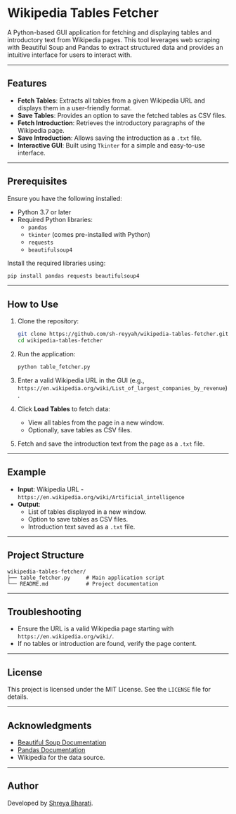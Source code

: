 # Wikipedia Tables Fetcher

A Python-based GUI application for fetching and displaying tables and introductory text from Wikipedia pages. This tool leverages web scraping with Beautiful Soup and Pandas to extract structured data and provides an intuitive interface for users to interact with.

---

## Features

- **Fetch Tables**: Extracts all tables from a given Wikipedia URL and displays them in a user-friendly format.
- **Save Tables**: Provides an option to save the fetched tables as CSV files.
- **Fetch Introduction**: Retrieves the introductory paragraphs of the Wikipedia page.
- **Save Introduction**: Allows saving the introduction as a `.txt` file.
- **Interactive GUI**: Built using `Tkinter` for a simple and easy-to-use interface.

---

## Prerequisites

Ensure you have the following installed:

- Python 3.7 or later
- Required Python libraries:
  - `pandas`
  - `tkinter` (comes pre-installed with Python)
  - `requests`
  - `beautifulsoup4`

Install the required libraries using:
```bash
pip install pandas requests beautifulsoup4
```

---

## How to Use

1. Clone the repository:
   ```bash
   git clone https://github.com/sh-reyyah/wikipedia-tables-fetcher.git
   cd wikipedia-tables-fetcher
   ```

2. Run the application:
   ```bash
   python table_fetcher.py
   ```

3. Enter a valid Wikipedia URL in the GUI (e.g., `https://en.wikipedia.org/wiki/List_of_largest_companies_by_revenue`).

4. Click **Load Tables** to fetch data:
   - View all tables from the page in a new window.
   - Optionally, save tables as CSV files.

5. Fetch and save the introduction text from the page as a `.txt` file.

---

## Example

- **Input**: Wikipedia URL - `https://en.wikipedia.org/wiki/Artificial_intelligence`
- **Output**:
  - List of tables displayed in a new window.
  - Option to save tables as CSV files.
  - Introduction text saved as a `.txt` file.

---

## Project Structure

```
wikipedia-tables-fetcher/
├── table_fetcher.py     # Main application script
└── README.md            # Project documentation
```

---

## Troubleshooting

- Ensure the URL is a valid Wikipedia page starting with `https://en.wikipedia.org/wiki/`.
- If no tables or introduction are found, verify the page content.

---

## License

This project is licensed under the MIT License. See the `LICENSE` file for details.

---

## Acknowledgments

- [Beautiful Soup Documentation](https://www.crummy.com/software/BeautifulSoup/bs4/doc/)
- [Pandas Documentation](https://pandas.pydata.org/docs/)
- Wikipedia for the data source.

---

## Author

Developed by [Shreya Bharati](https://github.com/sh-reyyah).